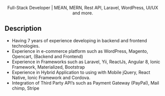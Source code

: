 <p align="center">Full-Stack Developer | MEAN, MERN, Rest API, Laravel, WordPress, UI/UX and more.</p>

## Description
<ul>
  <li>Having 7 years of experience developing in backend and frontend technologies.</li>
  <li>Experience in e-commerce platform such as WordPress, Magento, Opencart, (Backend and Frontend)</li>
  <li>Experience in Frameworks such as Laravel, Yii, ReactJs, Angular 8, Ionic Framework, Materialized, Bootstrap</li>
  <li>Experience in Hybrid Application to using with Mobile jQuery, React Native, Ionic Framework and Cordova.</li>
  <li>Integration of Third Party API’s such as Payment Gateway (PayPal), Mail chimp, Stripe</li>
</ul>





